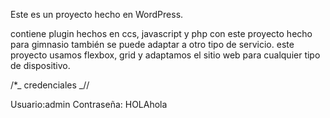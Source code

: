 Este es un proyecto hecho en WordPress.

contiene plugin hechos en ccs, javascript y php con este proyecto hecho para gimnasio también se puede adaptar a otro tipo de servicio. este proyecto usamos flexbox, grid y adaptamos el sitio web para cualquier tipo de dispositivo.

/\*_ credenciales _//

Usuario:admin
Contraseña: HOLAhola
